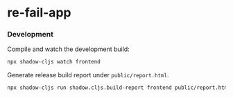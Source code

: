 # re-fail-app

### Development

Compile and watch the development build:

```bash
npx shadow-cljs watch frontend
```

Generate release build report under `public/report.html`.

```bash
npx shadow-cljs run shadow.cljs.build-report frontend public/report.html
```
